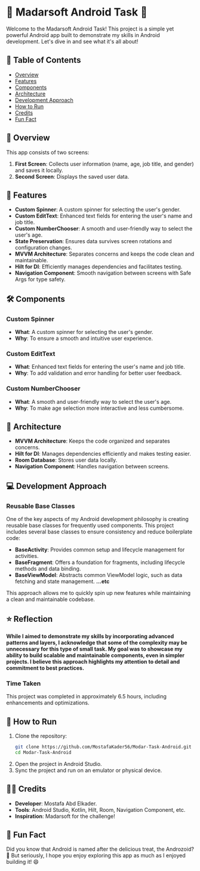   # 🚀 Madarsoft Android Task 🚀

Welcome to the Madarsoft Android Task! This project is a simple yet powerful Android app built to demonstrate my skills in Android development. Let's dive in and see what it's all about!

## 📝 Table of Contents
- [Overview](#overview)
- [Features](#features)
- [Components](#components)
- [Architecture](#architecture)
- [Development Approach](#development-approach)
- [How to Run](#how-to-run)
- [Credits](#credits)
- [Fun Fact](#fun-fact)

## 🌟 Overview
This app consists of two screens:
1. **First Screen**: Collects user information (name, age, job title, and gender) and saves it locally.
2. **Second Screen**: Displays the saved user data.

## 🎯 Features
- **Custom Spinner**: A custom spinner for selecting the user's gender.
- **Custom EditText**: Enhanced text fields for entering the user's name and job title.
- **Custom NumberChooser**: A smooth and user-friendly way to select the user's age.
- **State Preservation**: Ensures data survives screen rotations and configuration changes.
- **MVVM Architecture**: Separates concerns and keeps the code clean and maintainable.
- **Hilt for DI**: Efficiently manages dependencies and facilitates testing.
- **Navigation Component**: Smooth navigation between screens with Safe Args for type safety.

## 🛠️ Components
### Custom Spinner
- **What**: A custom spinner for selecting the user's gender.
- **Why**: To ensure a smooth and intuitive user experience.

### Custom EditText
- **What**: Enhanced text fields for entering the user's name and job title.
- **Why**: To add validation and error handling for better user feedback.

### Custom NumberChooser
- **What**: A smooth and user-friendly way to select the user's age.
- **Why**: To make age selection more interactive and less cumbersome.

## 🧱 Architecture
- **MVVM Architecture**: Keeps the code organized and separates concerns.
- **Hilt for DI**: Manages dependencies efficiently and makes testing easier.
- **Room Database**: Stores user data locally.
- **Navigation Component**: Handles navigation between screens.

## 💻 Development Approach
### Reusable Base Classes
One of the key aspects of my Android development philosophy is creating reusable base classes for frequently used components. This project includes several base classes to ensure consistency and reduce boilerplate code:
- **BaseActivity**: Provides common setup and lifecycle management for activities.
- **BaseFragment**: Offers a foundation for fragments, including lifecycle methods and data binding.
- **BaseViewModel**: Abstracts common ViewModel logic, such as data fetching and state management.
  **...etc**

This approach allows me to quickly spin up new features while maintaining a clean and maintainable codebase.

## ⭐ Reflection
**While I aimed to demonstrate my skills by incorporating advanced patterns and layers, I acknowledge that some of the complexity may be unnecessary for this type of small task. My goal was to showcase my ability to build scalable and maintainable components, even in simpler projects. I believe this approach highlights my attention to detail and commitment to best practices.**

### Time Taken
This project was completed in approximately 6.5 hours, including enhancements and optimizations.

## 🚀 How to Run
1. Clone the repository:
   ```bash
   git clone https://github.com/MostafaKader56/Modar-Task-Android.git
   cd Modar-Task-Android
   ```
2. Open the project in Android Studio.
3. Sync the project and run on an emulator or physical device.   

## 👨‍💻 Credits
- **Developer**: Mostafa Abd Elkader.
- **Tools**: Android Studio, Kotlin, Hilt, Room, Navigation Component, etc.
- **Inspiration**: Madarsoft for the challenge!

## 🎉 Fun Fact
Did you know that Android is named after the delicious treat, the Androzoid? 🍫 But seriously, I hope you enjoy exploring this app as much as I enjoyed building it! 😄
